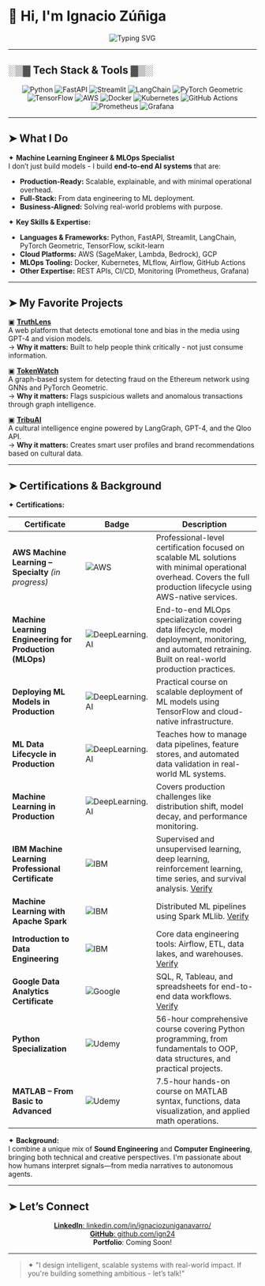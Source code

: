 # 👋 Hi, I'm Ignacio Zúñiga

<p align="center">
  <img src="https://readme-typing-svg.demolab.com?font=Fira+Code&size=24&pause=1000&color=F75C7E&center=true&vCenter=true&width=550&lines=Machine+Learning+Engineer;MLOps+Specialist;Building+Production-Ready+AI+Systems" alt="Typing SVG" />
</p>

---

## ░▒▓ Tech Stack & Tools ▓▒░

<p align="center">
  <img src="https://img.shields.io/badge/-Python-3776AB?style=for-the-badge&logo=python&logoColor=white" alt="Python"/>
  <img src="https://img.shields.io/badge/-FastAPI-009688?style=for-the-badge&logo=fastapi&logoColor=white" alt="FastAPI"/>
  <img src="https://img.shields.io/badge/-Streamlit-FF4B4B?style=for-the-badge&logo=streamlit&logoColor=white" alt="Streamlit"/>
  <img src="https://img.shields.io/badge/-LangChain-000000?style=for-the-badge&logo=chainlink&logoColor=white" alt="LangChain"/>
  <img src="https://img.shields.io/badge/-PyTorch%20Geometric-EE4C2C?style=for-the-badge&logo=pytorch&logoColor=white" alt="PyTorch Geometric"/>
  <img src="https://img.shields.io/badge/-TensorFlow-FF6F00?style=for-the-badge&logo=tensorflow&logoColor=white" alt="TensorFlow"/>
  <img src="https://img.shields.io/badge/-AWS-232F3E?style=for-the-badge&logo=amazonaws&logoColor=white" alt="AWS"/>
  <img src="https://img.shields.io/badge/-Docker-2496ED?style=for-the-badge&logo=docker&logoColor=white" alt="Docker"/>
  <img src="https://img.shields.io/badge/-Kubernetes-326CE5?style=for-the-badge&logo=kubernetes&logoColor=white" alt="Kubernetes"/>
  <img src="https://img.shields.io/badge/-GitHub%20Actions-2088FF?style=for-the-badge&logo=githubactions&logoColor=white" alt="GitHub Actions"/>
  <img src="https://img.shields.io/badge/-Prometheus-E6522C?style=for-the-badge&logo=prometheus&logoColor=white" alt="Prometheus"/>
  <img src="https://img.shields.io/badge/-Grafana-F46800?style=for-the-badge&logo=grafana&logoColor=white" alt="Grafana"/>
</p>

---

## ➤ What I Do

✦ **Machine Learning Engineer & MLOps Specialist**  
I don’t just build models - I build **end-to-end AI systems** that are:  
- **Production-Ready:** Scalable, explainable, and with minimal operational overhead.  
- **Full-Stack:** From data engineering to ML deployment.  
- **Business-Aligned:** Solving real-world problems with purpose.  

✦ **Key Skills & Expertise:**  
- **Languages & Frameworks:** Python, FastAPI, Streamlit, LangChain, PyTorch Geometric, TensorFlow, scikit-learn  
- **Cloud Platforms:** AWS (SageMaker, Lambda, Bedrock), GCP  
- **MLOps Tooling:** Docker, Kubernetes, MLflow, Airflow, GitHub Actions  
- **Other Expertise:** REST APIs, CI/CD, Monitoring (Prometheus, Grafana)

---

## ➤ My Favorite Projects

▣ **[TruthLens](https://github.com/ign24/TruthLens)**  
A web platform that detects emotional tone and bias in the media using GPT-4 and vision models.  
→ **Why it matters:** Built to help people think critically - not just consume information.

▣ **[TokenWatch](https://github.com/ign24/TokenWatch)**  
A graph-based system for detecting fraud on the Ethereum network using GNNs and PyTorch Geometric.  
→ **Why it matters:** Flags suspicious wallets and anomalous transactions through graph intelligence.

▣ **[TribuAI](https://github.com/ign24/TribuAI)**  
A cultural intelligence engine powered by LangGraph, GPT-4, and the Qloo API.  
→ **Why it matters:** Creates smart user profiles and brand recommendations based on cultural data.

---

## ➤ Certifications & Background

✦ **Certifications:**

| Certificate | Badge | Description |
|-------------|-------|-------------|
| **AWS Machine Learning – Specialty** *(in progress)* | ![AWS](https://img.shields.io/badge/AWS-232F3E?style=for-the-badge&logo=amazonaws&logoColor=white) | Professional-level certification focused on scalable ML solutions with minimal operational overhead. Covers the full production lifecycle using AWS-native services. |
| **Machine Learning Engineering for Production (MLOps)** | ![DeepLearning.AI](https://img.shields.io/badge/DeepLearning.AI-000000?style=for-the-badge&logo=coursera&logoColor=white) | End-to-end MLOps specialization covering data lifecycle, model deployment, monitoring, and automated retraining. Built on real-world production practices. |
| **Deploying ML Models in Production** | ![DeepLearning.AI](https://img.shields.io/badge/DeepLearning.AI-000000?style=for-the-badge&logo=coursera&logoColor=white) | Practical course on scalable deployment of ML models using TensorFlow and cloud-native infrastructure. |
| **ML Data Lifecycle in Production** | ![DeepLearning.AI](https://img.shields.io/badge/DeepLearning.AI-000000?style=for-the-badge&logo=coursera&logoColor=white) | Teaches how to manage data pipelines, feature stores, and automated data validation in real-world ML systems. |
| **Machine Learning in Production** | ![DeepLearning.AI](https://img.shields.io/badge/DeepLearning.AI-000000?style=for-the-badge&logo=coursera&logoColor=white) | Covers production challenges like distribution shift, model decay, and performance monitoring. |
| **IBM Machine Learning Professional Certificate** | ![IBM](https://img.shields.io/badge/IBM-054ADA?style=for-the-badge&logo=ibm&logoColor=white) | Supervised and unsupervised learning, deep learning, reinforcement learning, time series, and survival analysis. [Verify](https://coursera.org/verify/WKVPWQ59MVDU) |
| **Machine Learning with Apache Spark** | ![IBM](https://img.shields.io/badge/IBM-054ADA?style=for-the-badge&logo=ibm&logoColor=white) | Distributed ML pipelines using Spark MLlib. [Verify](https://coursera.org/verify/IK10GY1PK0IB) |
| **Introduction to Data Engineering** | ![IBM](https://img.shields.io/badge/IBM-054ADA?style=for-the-badge&logo=ibm&logoColor=white) | Core data engineering tools: Airflow, ETL, data lakes, and warehouses. [Verify](https://coursera.org/verify/A78MAVXOL29M) |
| **Google Data Analytics Certificate** | ![Google](https://img.shields.io/badge/Google%20Data%20Analytics-4285F4?style=for-the-badge&logo=google&logoColor=white) | SQL, R, Tableau, and spreadsheets for end-to-end data workflows. [Verify](https://coursera.org/verify/R2W7BHEJ3ASW) |
| **Python Specialization** | ![Udemy](https://img.shields.io/badge/Udemy-A435F0?style=for-the-badge&logo=udemy&logoColor=white) | 56-hour comprehensive course covering Python programming, from fundamentals to OOP, data structures, and practical projects. |
| **MATLAB – From Basic to Advanced** | ![Udemy](https://img.shields.io/badge/Udemy-A435F0?style=for-the-badge&logo=udemy&logoColor=white) | 7.5-hour hands-on course on MATLAB syntax, functions, data visualization, and applied math operations. |

✦ **Background:**  
I combine a unique mix of **Sound Engineering** and **Computer Engineering**, bringing both technical and creative perspectives. I'm passionate about how humans interpret signals—from media narratives to autonomous agents.


---

## ➤ Let’s Connect

<p align="center">
  <a href="https://www.linkedin.com/in/ignaciozuniganavarro/">
    <b>LinkedIn</b>: linkedin.com/in/ignaciozuniganavarro/
  </a>  
  <br>
  <a href="https://github.com/ign24">
    <b>GitHub</b>: github.com/ign24
  </a>  
  <br>
  <b>Portfolio</b>: Coming Soon!
</p>

---

> ✦ "I design intelligent, scalable systems with real-world impact. If you're building something ambitious - let’s talk!"
